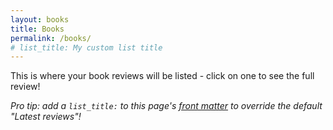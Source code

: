 ```yaml
---
layout: books
title: Books
permalink: /books/
# list_title: My custom list title
---
```


This is where your book reviews will be listed - click on one to see the full review!

*Pro tip: add a `list_title:` to this page's [front matter](https://jekyllrb.com/docs/frontmatter/) to override the default "Latest reviews"!*

